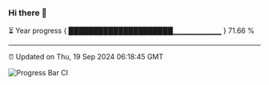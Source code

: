 ### Hi there 👋

⏳ Year progress { █████████████████████▁▁▁▁▁▁▁▁▁ } 71.66 %

---

⏰ Updated on Thu, 19 Sep 2024 06:18:45 GMT

![Progress Bar CI](https://github.com/liununu/liununu/workflows/Progress%20Bar%20CI/badge.svg)
